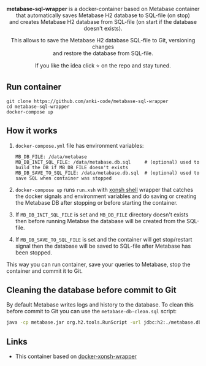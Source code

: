 <p align="center">
<b>metabase-sql-wrapper</b> is a docker-container based on Metabase container<br> that automatically saves Metabase H2 database
to SQL-file (on stop)<br> and creates Metabase H2 database from SQL-file (on start if the database doesn't exists). 
</p>

<p align="center">
This allows to save the Metabase H2 database SQL-file to Git, versioning changes<br> and restore the database from SQL-file.
</p>

<p align="center">
If you like the idea click ⭐ on the repo and stay tuned.
</p>

## Run container
```shell script
git clone https://github.com/anki-code/metabase-sql-wrapper
cd metabase-sql-wrapper
docker-compose up
```

## How it works

1. `docker-compose.yml` file has environment variables:

    ```shell script
    MB_DB_FILE: /data/metabase
    MB_DB_INIT_SQL_FILE: /data/metabase.db.sql     # (optional) used to build the DB if MB_DB_FILE doesn't exists 
    MB_DB_SAVE_TO_SQL_FILE: /data/metabase.db.sql  # (optional) used to save SQL when container was stopped
    ```

2. `docker-compose up` runs `run.xsh` with [xonsh shell](https://xon.sh/contents.html) wrapper that catches 
the docker signals and environment variables and do saving or creating the Metabase DB after stopping 
or before starting the container.

3. If `MB_DB_INIT_SQL_FILE` is set and `MB_DB_FILE` directory doesn't exists then before running Metabse 
the database will be created from the SQL-file.

4. If `MB_DB_SAVE_TO_SQL_FILE` is set and the container will get stop/restart signal then the database will be saved 
to SQL-file after Metabase has been stopped.

This way you can run container, save your queries to Metabase, stop the container and commit it to Git.

## Cleaning the database before commit to Git

By default Metabase writes logs and history to the database. To clean this before commit to Git you can 
use the `metabase-db-clean.sql` script:
```bash
java -cp metabase.jar org.h2.tools.RunScript -url jdbc:h2:./metabase.db -script /path/to/repository/metabase-db-clean.sql
```

## Links

* This container based on [docker-xonsh-wrapper](https://github.com/anki-code/docker-xonsh-wrapper)
